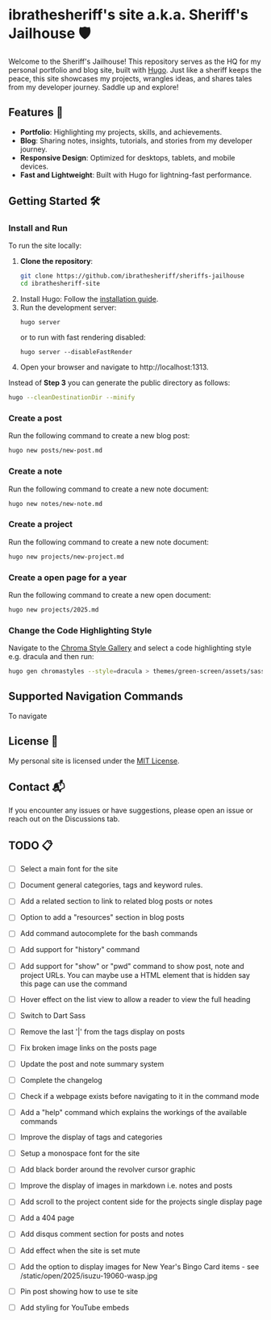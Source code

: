 # ibrathesheriff's site a.k.a. Sheriff's Jailhouse 🛡️
Welcome to the Sheriff's Jailhouse! This repository serves as the HQ for my personal portfolio and blog site, built with [Hugo](https://gohugo.io). Just like a sheriff keeps the peace, this site showcases my projects, wrangles ideas, and shares tales from my developer journey. Saddle up and explore!

## Features 🚀
- **Portfolio**: Highlighting my projects, skills, and achievements.
- **Blog**: Sharing notes, insights, tutorials, and stories from my developer journey.
- **Responsive Design**: Optimized for desktops, tablets, and mobile devices.
- **Fast and Lightweight**: Built with Hugo for lightning-fast performance.

## Getting Started 🛠️

### Install and Run
To run the site locally:
1. **Clone the repository**:
    ```bash
    git clone https://github.com/ibrathesheriff/sheriffs-jailhouse
    cd ibrathesheriff-site
    ```
2. Install Hugo: Follow the [installation guide](https://gohugo.io/installation/).
3. Run the development server:
    ```
    hugo server
    ```
    or to run with fast rendering disabled:
    ```
    hugo server --disableFastRender
    ```
4. Open your browser and navigate to http://localhost:1313.

Instead of **Step 3** you can generate the public directory as follows:
```bash
hugo --cleanDestinationDir --minify
```

### Create a post
Run the following command to create a new blog post:
```bash
hugo new posts/new-post.md
```

### Create a note
Run the following command to create a new note document:
```bash
hugo new notes/new-note.md
```

### Create a project
Run the following command to create a new note document:
```bash
hugo new projects/new-project.md
```

### Create a open page for a year
Run the following command to create a new open document:
```bash
hugo new projects/2025.md
```

### Change the Code Highlighting Style
Navigate to the [Chroma Style Gallery](https://xyproto.github.io/splash/docs/all.html) and select a code highlighting style e.g. dracula and then run:
```bash
hugo gen chromastyles --style=dracula > themes/green-screen/assets/sass/components/_code_blocks.scss
```

## Supported Navigation Commands
To navigate 

## License 📜
My personal site is licensed under the [MIT License](https://mit-license.org/).

## Contact 📬
If you encounter any issues or have suggestions, please open an issue or reach out on the Discussions tab.

## TODO 📋
- [ ] Select a main font for the site
- [ ] Document general categories, tags and keyword rules.
- [ ] Add a related section to link to related blog posts or notes
- [ ] Option to add a "resources" section in blog posts
- [ ] Add command autocomplete for the bash commands
- [ ] Add support for "history" command
- [ ] Add support for "show" or "pwd" command to show post, note and project URLs. You can maybe use a HTML element that is hidden say this page can use the command
- [ ] Hover effect on the list view to allow a reader to view the full heading
- [ ] Switch to Dart Sass
- [ ] Remove the last '|' from the tags display on posts
- [ ] Fix broken image links on the posts page
- [ ] Update the post and note summary system
- [ ] Complete the changelog
- [ ] Check if a webpage exists before navigating to it in the command mode
- [ ] Add a "help" command which explains the workings of the available commands
- [ ] Improve the display of tags and categories
- [ ] Setup a monospace font for the site
- [ ] Add black border around the revolver cursor graphic
- [ ] Improve the display of images in markdown i.e. notes and posts
- [ ] Add scroll to the project content side for the projects single display page
- [ ] Add a 404 page
- [ ] Add disqus comment section for posts and notes
- [ ] Add effect when the site is set mute
- [ ] Add the option to display images for New Year's Bingo Card items - see /static/open/2025/isuzu-19060-wasp.jpg
- [ ] Pin post showing how to use te site
- [ ] Add styling for YouTube embeds

